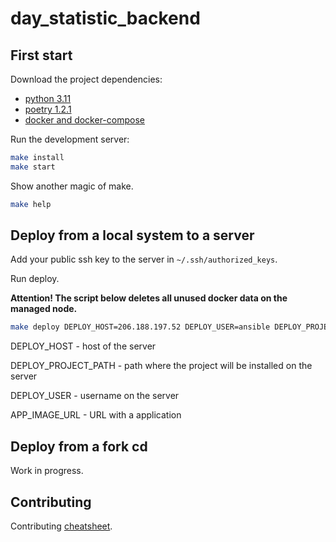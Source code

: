 # day_statistic_backend

## First start

Download the project dependencies:

* [python 3.11](https://www.python.org/downloads/)
* [poetry 1.2.1](https://python-poetry.org/docs/)
* [docker and docker-compose](https://docs.docker.com/engine/install/ubuntu/)


Run the development server:

```bash
make install
make start
```

Show another magic of make.

```bash
make help
```


## Deploy from a local system to a server

Add your public ssh key to the server in ```~/.ssh/authorized_keys```.

Run deploy.

**Attention! The script below deletes all unused docker data on the managed node.**

```bash
make deploy DEPLOY_HOST=206.188.197.52 DEPLOY_USER=ansible DEPLOY_PROJECT_PATH=/opt/test APP_IMAGE_URL=ghcr.io/stounfo/day_statistic_backend:latest
```
DEPLOY_HOST - host of the server

DEPLOY_PROJECT_PATH - path where the project will be installed on the server

DEPLOY_USER - username on the server

APP_IMAGE_URL - URL with a application

## Deploy from a fork cd

Work in progress.

## Contributing

Contributing [cheatsheet](https://gist.github.com/MarcDiethelm/7303312).